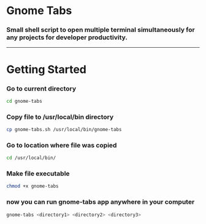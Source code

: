# Gnome Tabs

### Small shell script to open multiple terminal simultaneously for any projects for developer productivity.

***

# Getting Started

### Go to current directory
```bash
cd gnome-tabs
```

### Copy file to /usr/local/bin directory
```bash
cp gnome-tabs.sh /usr/local/bin/gnome-tabs
```

### Go to location where file was copied
```bash
cd /usr/local/bin/
```


### Make file executable
```bash
chmod +x gnome-tabs
```

### now you can run gnome-tabs app anywhere in your computer
```bash
gnome-tabs <directory1> <directory2> <directory3>
```

